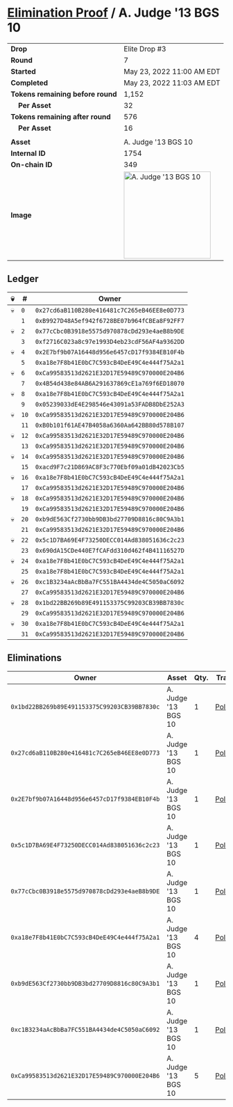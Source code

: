 # [Elimination Proof](./readme.md) / A. Judge &#039;13 BGS 10

|||
|---|---|
| **Drop** | Elite Drop #3 |
| **Round** | 7 |
| **Started** | May 23, 2022 11:00 AM EDT |
| **Completed** | May 23, 2022 11:03 AM EDT |
| **Tokens remaining before round** | 1,152 |
| **&nbsp;&nbsp;&nbsp;&nbsp;Per Asset** | 32 |
| **Tokens remaining after round** | 576 |
| **&nbsp;&nbsp;&nbsp;&nbsp;Per Asset** | 16 |
| | |
| **Asset** | A. Judge &#039;13 BGS 10 |
| **Internal ID** | 1754 |
| **On-chain ID** | 349 |
| **Image** | <img src="https://tcdn.blokpax.com/9648a5d9-185b-462c-9597-546c59331d3f/5c772e8fc6676c92eccc930c35ee01b6fc212a7e2227406ce23b1b144ffbcf5a.png" height="200" alt="A. Judge &#039;13 BGS 10" /> |

## Ledger

| 💀 | # | Owner |
| --- | --- | --- |
| 💀 | `0` | `0x27cd6aB110B280e416481c7C265eB46EE8e0D773` |
|  | `1` | `0xB9927D48A5ef942f6728BE07b964fCBEa8F92FF7` |
| 💀 | `2` | `0x77cCbc0B3918e5575d970878cDd293e4aeB8b9DE` |
|  | `3` | `0xf2716C023a8c97e1993D4eb23cdF56AF4a9362DD` |
| 💀 | `4` | `0x2E7bf9b07A16448d956e6457cD17f9384EB10F4b` |
|  | `5` | `0xa18e7F8b41E0bC7C593cB4DeE49C4e444f75A2a1` |
| 💀 | `6` | `0xCa99583513d2621E32D17E59489C970000E204B6` |
|  | `7` | `0x4B54d438e84AB6A291637869cE1a769f6ED18070` |
| 💀 | `8` | `0xa18e7F8b41E0bC7C593cB4DeE49C4e444f75A2a1` |
|  | `9` | `0x05239033dE4E298546e43091a53FADB8DbE252A3` |
| 💀 | `10` | `0xCa99583513d2621E32D17E59489C970000E204B6` |
|  | `11` | `0xB0b101f61AE47B4058a6360Aa642BB80d578B107` |
| 💀 | `12` | `0xCa99583513d2621E32D17E59489C970000E204B6` |
|  | `13` | `0xCa99583513d2621E32D17E59489C970000E204B6` |
| 💀 | `14` | `0xCa99583513d2621E32D17E59489C970000E204B6` |
|  | `15` | `0xacd9F7c21D869AC8F3c770Ebf09a01dB42023Cb5` |
| 💀 | `16` | `0xa18e7F8b41E0bC7C593cB4DeE49C4e444f75A2a1` |
|  | `17` | `0xCa99583513d2621E32D17E59489C970000E204B6` |
| 💀 | `18` | `0xCa99583513d2621E32D17E59489C970000E204B6` |
|  | `19` | `0xCa99583513d2621E32D17E59489C970000E204B6` |
| 💀 | `20` | `0xb9dE563Cf2730bb9DB3bd27709D8816c80C9A3b1` |
|  | `21` | `0xCa99583513d2621E32D17E59489C970000E204B6` |
| 💀 | `22` | `0x5c1D7BA69E4F73250DECC014Ad838051636c2c23` |
|  | `23` | `0x690dA15CDe440E7fCAFdd310d462f4B41116527D` |
| 💀 | `24` | `0xa18e7F8b41E0bC7C593cB4DeE49C4e444f75A2a1` |
|  | `25` | `0xa18e7F8b41E0bC7C593cB4DeE49C4e444f75A2a1` |
| 💀 | `26` | `0xc1B3234aAcBbBa7FC551BA4434de4C5050aC6092` |
|  | `27` | `0xCa99583513d2621E32D17E59489C970000E204B6` |
| 💀 | `28` | `0x1bd22BB269b89E491153375C99203CB39BB7830c` |
|  | `29` | `0xCa99583513d2621E32D17E59489C970000E204B6` |
| 💀 | `30` | `0xa18e7F8b41E0bC7C593cB4DeE49C4e444f75A2a1` |
|  | `31` | `0xCa99583513d2621E32D17E59489C970000E204B6` |


## Eliminations

| Owner | Asset | Qty. | Transaction |
| --- | --- | --- | --- |
| `0x1bd22BB269b89E491153375C99203CB39BB7830c` | A. Judge '13 BGS 10 | 1 | [Polygonscan](https://polygonscan.com/tx/0xb5faab316821b8edbb5a2d93d0379cdeba4ef7b13a0d314d6d78a871e81e74e6) |
| `0x27cd6aB110B280e416481c7C265eB46EE8e0D773` | A. Judge '13 BGS 10 | 1 | [Polygonscan](https://polygonscan.com/tx/0xb04f407fb98fa531f38bc5e9c49c07d2ea397fcf69c94f4e3fd7d3c6448aee90) |
| `0x2E7bf9b07A16448d956e6457cD17f9384EB10F4b` | A. Judge '13 BGS 10 | 1 | [Polygonscan](https://polygonscan.com/tx/0x3083e4374e8454a73d147afd980ac18a59c99243504a6dc9fd825985d8bb524b) |
| `0x5c1D7BA69E4F73250DECC014Ad838051636c2c23` | A. Judge '13 BGS 10 | 1 | [Polygonscan](https://polygonscan.com/tx/0x57a8790c1e202cf6daee6be05f34d1deac8fc1a5b8f48ad8bfa358b263a3d686) |
| `0x77cCbc0B3918e5575d970878cDd293e4aeB8b9DE` | A. Judge '13 BGS 10 | 1 | [Polygonscan](https://polygonscan.com/tx/0xc4c3548251079fdec1cdcaf53064f867a875cd78d4e04e4a72ad7cf270ec1c86) |
| `0xa18e7F8b41E0bC7C593cB4DeE49C4e444f75A2a1` | A. Judge '13 BGS 10 | 4 | [Polygonscan](https://polygonscan.com/tx/0xb412ef990df6d5b498ab5ea45562480886c3012e760d559e4746f97d0fbd143e) |
| `0xb9dE563Cf2730bb9DB3bd27709D8816c80C9A3b1` | A. Judge '13 BGS 10 | 1 | [Polygonscan](https://polygonscan.com/tx/0x9462276adf0046368cb365ad84330de5be995cc0992f98f348b83212499e0917) |
| `0xc1B3234aAcBbBa7FC551BA4434de4C5050aC6092` | A. Judge '13 BGS 10 | 1 | [Polygonscan](https://polygonscan.com/tx/0xd4f39f16df3f32143e7977b5adb3c208a9c3f3dd86735c031b60f7d0ddac3ba5) |
| `0xCa99583513d2621E32D17E59489C970000E204B6` | A. Judge '13 BGS 10 | 5 | [Polygonscan](https://polygonscan.com/tx/0x92e9b4a9570cc35a8034d05537fec2de2aa77f68752d460e56196fb3baa8524f) |
